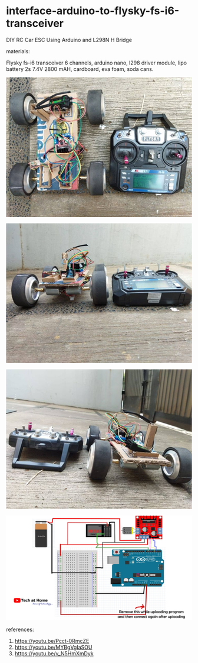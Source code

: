 # interface-arduino-to-flysky-fs-i6-transceiver
DIY RC Car ESC Using Arduino and L298N H Bridge

materials:

Flysky fs-i6 transceiver 6 channels, arduino nano, l298 driver module, lipo battery 2s 7.4V 2800 mAH, cardboard, eva foam, soda cans. 

![alt text](https://github.com/jenizar/interface-arduino-to-flysky-fs-i6-transceiver/blob/main/Screenshot1.jpg)

![alt text](https://github.com/jenizar/interface-arduino-to-flysky-fs-i6-transceiver/blob/main/Screenshot2.jpg)

![alt text](https://github.com/jenizar/interface-arduino-to-flysky-fs-i6-transceiver/blob/main/Screenshot3.jpg)

![alt text](https://github.com/jenizar/interface-arduino-to-flysky-fs-i6-transceiver/blob/main/circuit.jpg)

references:

1. https://youtu.be/Pcct-0RmcZE
2. https://youtu.be/MYBgVgIaSOU
3. https://youtu.be/v_N5HmXmDyk
